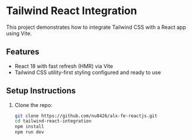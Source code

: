 # Tailwind React Integration

This project demonstrates how to integrate Tailwind CSS with a React app using Vite.

## Features

- React 18 with fast refresh (HMR) via Vite
- Tailwind CSS utility-first styling configured and ready to use

## Setup Instructions

1. Clone the repo:
   ```bash
   git clone https://github.com/nu8426/alx-fe-reactjs.git
   cd tailwind-react-integration
   npm install
   npm run dev
